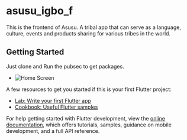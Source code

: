 # asusu_igbo_f

This is the frontend of Asusu. A tribal app that can serve as a language, culture, events and products sharing for various tribes in the world. 

## Getting Started

Just clone and Run the pubsec to get packages. 

- ![Home Screen](https://raw.github.com/mr-od/asusu_igbo_f/blob/main/UI_XD/images/Home.png?raw=true "Optional Title")

A few resources to get you started if this is your first Flutter project:

- [Lab: Write your first Flutter app](https://docs.flutter.dev/get-started/codelab)
- [Cookbook: Useful Flutter samples](https://docs.flutter.dev/cookbook)

For help getting started with Flutter development, view the
[online documentation](https://docs.flutter.dev/), which offers tutorials,
samples, guidance on mobile development, and a full API reference.

